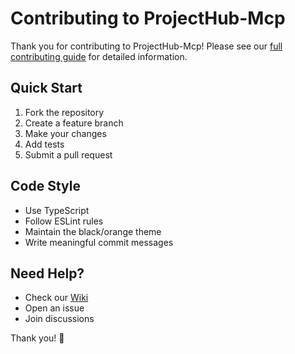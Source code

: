 # Contributing to ProjectHub-Mcp

Thank you for contributing to ProjectHub-Mcp! Please see our [full contributing guide](CONTRIBUTING.md) for detailed information.

## Quick Start

1. Fork the repository
2. Create a feature branch
3. Make your changes
4. Add tests
5. Submit a pull request

## Code Style

- Use TypeScript
- Follow ESLint rules
- Maintain the black/orange theme
- Write meaningful commit messages

## Need Help?

- Check our [Wiki](https://github.com/anubissbe/ProjectHub-Mcp/wiki)
- Open an issue
- Join discussions

Thank you! 🧡
